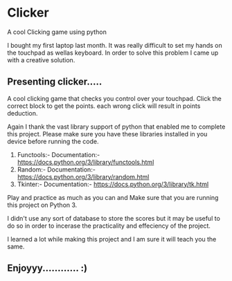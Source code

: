 # Clicker
A cool Clicking game using python

I bought my first laptop last month. It was really difficult to set my hands on the touchpad as wellas keyboard. In order to solve this problem I came up with a creative solution. 

## Presenting clicker.....

A cool clicking game that checks you control over your touchpad. Click the correct block to get the points. each wrong click will result in points deduction.

Again I thank the vast library support of python that enabled me to complete this project. Please make sure you have these libraries installed in you device before running the code.

1. Functools:- Documentation:- https://docs.python.org/3/library/functools.html
2. Random:- Documentation:- https://docs.python.org/3/library/random.html
3. Tkinter:- Documentation:- https://docs.python.org/3/library/tk.html

Play and practice as much as you can and Make sure that you are running this project on Python 3.

I didn't use any sort of database to store the scores but it may be useful to do so in order to incerase the practicality and effeciency of the project.

I learned a lot while making this project and I am sure it will teach you the same.

## Enjoyyy............ :)
